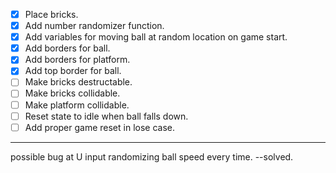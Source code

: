 - [x] Place bricks.
- [x] Add number randomizer function.
- [x] Add variables for moving ball at random location on game start.
- [x] Add borders for ball.
- [x] Add borders for platform.
- [x] Add top border for ball.
- [ ] Make bricks destructable.
- [ ] Make bricks collidable.
- [ ] Make platform collidable.
- [ ] Reset state to idle when ball falls down.
- [ ] Add proper game reset in lose case.

---

possible bug at U input randomizing ball speed every time. --solved.
